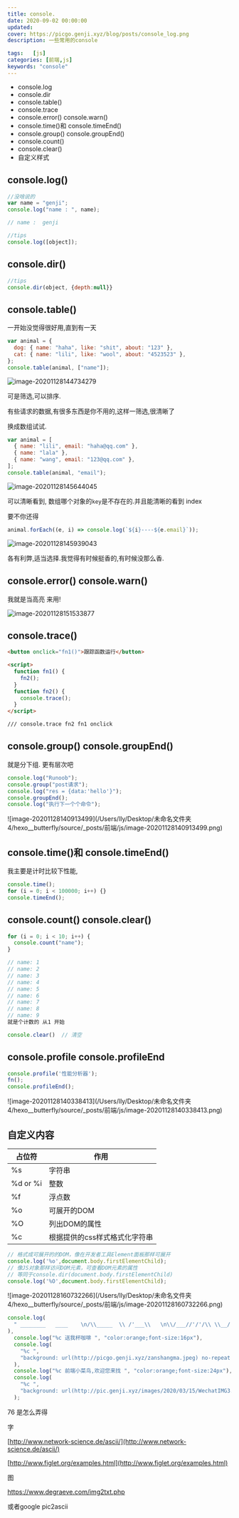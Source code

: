 ```yaml
---
title: console.
date: 2020-09-02 00:00:00
updated: 
cover: https://picgo.genji.xyz/blog/posts/console_log.png
description: 一些常用的console

tags:  	[js]
categories: [前端,js]
keywords: "console"
---
```

- console.log
- console.dir
- console.table()
- console.trace
- console.error() console.warn()
- console.time()和 console.timeEnd()
- console.group() console.groupEnd()
- console.count()
- console.clear()
- 自定义样式

## console.log()

```js
//没啥说的
var name = "genji";
console.log("name : ", name);

// name :  genji

//tips
console.log([object]);
```

## console.dir()

```js
//tips
console.dir(object, {depth:null}}
```

## console.table()

一开始没觉得很好用,直到有一天

```js
var animal = {
  dog: { name: "haha", like: "shit", about: "123" },
  cat: { name: "lili", like: "wool", about: "4523523" },
};
console.table(animal, ["name"]);
```

![image-20201128144734279](https://picgo.genji.xyz/blog/posts/image-20201128144734279.png)

可是筛选,可以排序.

有些请求的数据,有很多东西是你不用的,这样一筛选,很清晰了

换成数组试试.

```js
var animal = [
  { name: "lili", email: "haha@qq.com" },
  { name: "lala" },
  { name: "wang", email: "123@qq.com" },
];
console.table(animal, "email");
```

![image-20201128145644045](https://picgo.genji.xyz/blog/posts/image-20201128145644045.png)

可以清晰看到, 数组哪个对象的`key`是不存在的.并且能清晰的看到 index

要不你还得

```js
animal.forEach((e, i) => console.log(`${i}----${e.email}`));
```

![image-20201128145939043](https://picgo.genji.xyz/blog/posts/image-20201128145939043.png)

各有利弊,适当选择.我觉得有时候挺香的,有时候没那么香.



## console.error() console.warn()

我就是当高亮 来用!

![image-20201128151533877](https://picgo.genji.xyz/blog/posts/image-20201128151533877.png)

## console.trace()

```html
<button onclick="fn1()">跟踪函数运行</button>

<script>
  function fn1() {
    fn2();
  }
  function fn2() {
    console.trace();
  }
</script>

/// console.trace fn2 fn1 onclick
```

## console.group() console.groupEnd()

就是分下组. 更有层次吧

```js
console.log("Runoob");
console.group("post请求");
console.log("res = {data:'hello'}");
console.groupEnd();
console.log("执行下一个个命令");
```

![image-20201128140913499](/Users/lly/Desktop/未命名文件夹 4/hexo__butterfly/source/_posts/前端/js/image-20201128140913499.png)

## console.time()和 console.timeEnd()

我主要是计时比较下性能,

```js
console.time();
for (i = 0; i < 100000; i++) {}
console.timeEnd();
```

## console.count() console.clear()

```js
for (i = 0; i < 10; i++) {
  console.count("name");
}

// name: 1
// name: 2
// name: 3
// name: 4
// name: 5
// name: 6
// name: 7
// name: 8
// name: 9
就是个计数的 从1 开始

console.clear()  // 清空

```

## console.profile console.profileEnd

```js
console.profile('性能分析器');
fn();
console.profileEnd();
```

![image-20201128140338413](/Users/lly/Desktop/未命名文件夹 4/hexo__butterfly/source/_posts/前端/js/image-20201128140338413.png)

## 自定义内容

| 占位符   | 作用                          |
| -------- | ----------------------------- |
| %s       | 字符串                        |
| %d or %i | 整数                          |
| %f       | 浮点数                        |
| %o       | 可展开的DOM                   |
| %O       | 列出DOM的属性                 |
| %c       | 根据提供的css样式格式化字符串 |

```js
// 格式成可展开的的DOM，像在开发者工具Element面板那样可展开 
console.log('%o',document.body.firstElementChild); 
// 像JS对象那样访问DOM元素，可查看DOM元素的属性 
// 等同于console.dir(document.body.firstElementChild) 
console.log('%O',document.body.firstElementChild);
```

![image-20201128160732266](/Users/lly/Desktop/未命名文件夹 4/hexo__butterfly/source/_posts/前端/js/image-20201128160732266.png)

```js
console.log(
  " ________   ____    \n/\\_____  \\ /'___\\   \n\\/___//'/'/\\ \\__/   \n    /' /' \\ \\  _``\\ \n  /' /'    \\ \\ \\L\\ \\\n /\\_/       \\ \\____/\n \\//         \\/___/ \n"
),
  console.log("%c 送我杯咖啡 ", "color:orange;font-size:16px"),
  console.log(
    "%c ",
    "background: url(http://picgo.genji.xyz/zanshangma.jpeg) no-repeat center;padding:100px;border-radius:20px;background-size: cover;"
  ),
  console.log("%c 前端小菜鸟,欢迎您来找 ", "color:orange;font-size:24px"),
  console.log(
    "%c ",
    "background: url(http://pic.genji.xyz/images/2020/03/15/WechatIMG3.jpg) no-repeat center;padding:100px;background-size: cover;"
  );
```





76 是怎么弄得 



字

[http://www.network-science.de/ascii/](http://www.network-science.de/ascii/)

[http://www.figlet.org/examples.html](http://www.figlet.org/examples.html)



图

https://www.degraeve.com/img2txt.php

或者google pic2ascii